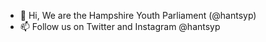 - 👋 Hi, We are the Hampshire Youth Parliament (@hantsyp)
- 📫 Follow us on Twitter and Instagram @hantsyp

<!---
hantsyp/hantsyp is a ✨ special ✨ repository because its `README.md` (this file) appears on your GitHub profile.
You can click the Preview link to take a look at your changes.
--->

